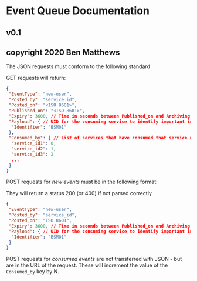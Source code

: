 # Event Queue Documentation

## v0.1

## copyright 2020 Ben Matthews

The JSON requests must conform to the following standard

GET requests will return:

``` JSON
{
 "EventType": "new-user",
 "Posted_by": "service_id",
 "Posted_on": "<ISO 8601>",
 "Published_on": "<ISO 8601>",
 "Expiry": 3600, // Time in seconds between Published_on and Archiving
 "Payload": { // UID for the consuming service to identify important information without race conditions
  "Identifier": "BSM01"
 },
 "Consumed_by": { // List of services that have consumed that service n times
  "service_id1": 0,
  "service_id2": 1,
  "service_id3": 2
  ...
 }
}
```

POST requests for *new events* must be in the following format:

They will return a status 200 (or 400) if not parsed correctly

``` JSON
{
 "EventType": "new-user",
 "Posted_by": "service_id",
 "Posted_on": "ISO 8601",
 "Expiry": 3600, // Time in seconds between Published_on and Archiving
 "Payload": { // UID for the consuming service to identify important information without race conditions
  "Identifier": "BSM01"
 }
}
```

POST requests for *consumed events* are not transferred with JSON - but are in the URL of the request. These will increment the value of the ```Consumed_by``` key by N.
